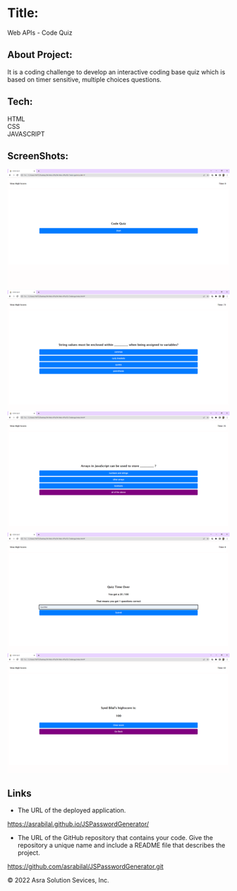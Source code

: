 # Title:

Web APIs - Code Quiz

## About Project:

It is a coding challenge to develop an interactive coding base quiz which is based on timer sensitive, multiple choices questions.

## Tech:

HTML<br/>
CSS<br/>
JAVASCRIPT

## ScreenShots:

![Home Page](./Assets/images/11.png)
![Quiz Page](./Assets/images/12.png)
![Hover effect on button](./Assets/images/13.png)
![Quiz time over Page](./Assets/images/14.png)
![View High Score Page](./Assets/images/15.png)

## Links

* The URL of the deployed application.

https://asrabilal.github.io/JSPasswordGenerator/

* The URL of the GitHub repository that contains your code. Give the repository a unique name and include a README file that describes the project.

https://github.com/asrabilal/JSPasswordGenerator.git

© 2022 Asra Solution Sevices, Inc.
